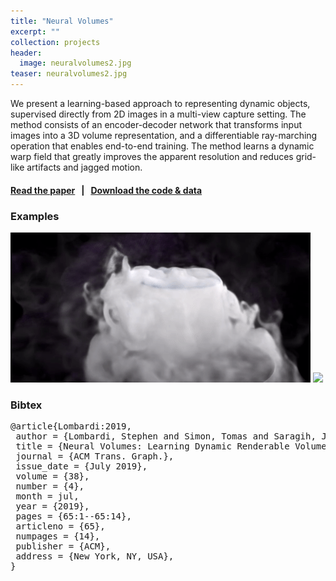 ```yaml
---
title: "Neural Volumes"
excerpt: ""
collection: projects
header: 
  image: neuralvolumes2.jpg
teaser: neuralvolumes2.jpg
---
```


We present a learning-based approach to representing dynamic objects, supervised directly from 2D images in a multi-view capture setting. The method consists of an encoder-decoder network that transforms input images into a 3D volume representation, and a differentiable ray-marching operation that enables end-to-end training. The method learns a dynamic warp field that greatly improves the apparent resolution and reduces grid-like artifacts and jagged motion.

#### [Read the paper](https://research.fb.com/publications/neural-volumes-learning-dynamic-renderable-volumes-from-images/) &nbsp; |  &nbsp; [Download the code & data](https://github.com/facebookresearch/neuralvolumes)

### Examples

<img src="/images/dryicerender.gif" />

<img src="/images/steve.gif" />

### Bibtex
<pre>
@article{Lombardi:2019,
 author = {Lombardi, Stephen and Simon, Tomas and Saragih, Jason and Schwartz, Gabriel and Lehrmann, Andreas and Sheikh, Yaser},
 title = {Neural Volumes: Learning Dynamic Renderable Volumes from Images},
 journal = {ACM Trans. Graph.},
 issue_date = {July 2019},
 volume = {38},
 number = {4},
 month = jul,
 year = {2019},
 pages = {65:1--65:14},
 articleno = {65},
 numpages = {14},
 publisher = {ACM},
 address = {New York, NY, USA},
} 
</pre>
